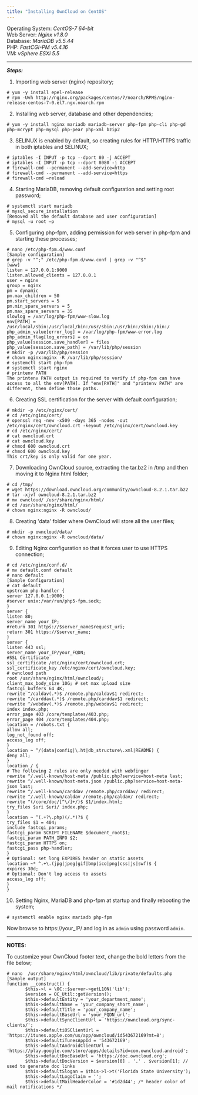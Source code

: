 ```yaml
---
title: "Installing OwnCloud on CentOS"
---
```

Operating System: _CentOS-7 64-bit_  
Web Server: _Nginx v1.8.0_  
Database: _MariaDB v5.5.44_  
PHP: _FastCGI-PM v5.4.16_  
VM: _vSphere ESXi 5.5_  
  
  
___

*__Steps:__*

1. Importing web server (nginx) repository;  
```
# yum -y install epel-release
# rpm -Uvh http://nginx.org/packages/centos/7/noarch/RPMS/nginx-release-centos-7-0.el7.ngx.noarch.rpm
```

2. Installing web server, database and other dependencies;  
```
# yum -y install nginx mariadb mariadb-server php-fpm php-cli php-gd php-mcrypt php-mysql php-pear php-xml bzip2
```

3. SELINUX is enabled by default, so creating rules for HTTP/HTTPS traffic in both iptables and SELINUX;  
```
# iptables -I INPUT -p tcp --dport 80 -j ACCEPT
# iptables -I INPUT -p tcp --dport 8080 -j ACCEPT
# firewall-cmd --permanent --add-service=http
# firewall-cmd --permanent --add-service=https
# firewall-cmd –reload
```

4. Starting MariaDB, removing default configuration and setting root password;  
```
# systemctl start mariadb
# mysql_secure_installation
[Removed all the default database and user configuration]
# mysql -u root –p
```

5. Configuring php-fpm, adding permission for web server in php-fpm and starting these processes;  
```
# nano /etc/php-fpm.d/www.conf
[Sample configuration]
# grep -v "^;" /etc/php-fpm.d/www.conf | grep -v "^$"
[www]
listen = 127.0.0.1:9000
listen.allowed_clients = 127.0.0.1
user = nginx
group = nginx
pm = dynamic
pm.max_children = 50
pm.start_servers = 5
pm.min_spare_servers = 5
pm.max_spare_servers = 35
slowlog = /var/log/php-fpm/www-slow.log
env[PATH] = /usr/local/sbin:/usr/local/bin:/usr/sbin:/usr/bin:/sbin:/bin:/
php_admin_value[error_log] = /var/log/php-fpm/www-error.log
php_admin_flag[log_errors] = on
php_value[session.save_handler] = files
php_value[session.save_path] = /var/lib/php/session
# mkdir -p /var/lib/php/session
# chown nginx:nginx -R /var/lib/php/session/
# systemctl start php-fpm
# systemctl start nginx
# printenv PATH
The printenv PATH output is required to verify if php-fpm can have access to all the env[PATH]. If "env[PATH]" and "printenv PATH" are different, then define those paths.
```

6. Creating SSL certification for the server with default configuration;  
```
# mkdir -p /etc/nginx/cert/
# cd /etc/nginx/cert/
# openssl req -new -x509 -days 365 -nodes -out /etc/nginx/cert/owncloud.crt -keyout /etc/nginx/cert/owncloud.key
# cd /etc/nginx/cert/
# cat owncloud.crt
# cat owncloud.key
# chmod 600 owncloud.crt
# chmod 600 owncloud.key
This crt/key is only valid for one year.
```

7. Downloading OwnCloud source, extracting the tar.bz2 in /tmp and then moving it to Nginx html folder;  
```
# cd /tmp/
# wget https://download.owncloud.org/community/owncloud-8.2.1.tar.bz2
# tar -xjvf owncloud-8.2.1.tar.bz2
# mv owncloud/ /usr/share/nginx/html/
# cd /usr/share/nginx/html/
# chown nginx:nginx -R owncloud/
```

8. Creating 'data' folder where OwnCloud will store all the user files;  
```
# mkdir -p owncloud/data/
# chown nginx:nginx -R owncloud/data/
```

9. Editing Nginx configuration so that it forces user to use HTTPS connection;  
```
# cd /etc/nginx/conf.d/
# mv default.conf default
# nano default
[Sample Configuration]
# cat default
upstream php-handler {
server 127.0.0.1:9000;
#server unix:/var/run/php5-fpm.sock;
}
server {
listen 80;
server_name your_IP;
#return 301 https://$server_name$request_uri;
return 301 https://$server_name;
}
server {
listen 443 ssl;
server_name your_IP/your_FQDN;
#SSL Certificate
ssl_certificate /etc/nginx/cert/owncloud.crt;
ssl_certificate_key /etc/nginx/cert/owncloud.key;
# owncloud path
root /usr/share/nginx/html/owncloud/;
client_max_body_size 10G; # set max upload size
fastcgi_buffers 64 4K;
rewrite ^/caldav(.*)$ /remote.php/caldav$1 redirect;
rewrite ^/carddav(.*)$ /remote.php/carddav$1 redirect;
rewrite ^/webdav(.*)$ /remote.php/webdav$1 redirect;
index index.php;
error_page 403 /core/templates/403.php;
error_page 404 /core/templates/404.php;
location = /robots.txt {
allow all;
log_not_found off;
access_log off;
}
location ~ ^/(data|config|\.ht|db_structure\.xml|README) {
deny all;
}
location / {
# The following 2 rules are only needed with webfinger
rewrite ^/.well-known/host-meta /public.php?service=host-meta last;
rewrite ^/.well-known/host-meta.json /public.php?service=host-meta-json last;
rewrite ^/.well-known/carddav /remote.php/carddav/ redirect;
rewrite ^/.well-known/caldav /remote.php/caldav/ redirect;
rewrite ^(/core/doc/[^\/]+/)$ $1/index.html;
try_files $uri $uri/ index.php;
}
location ~ ^(.+?\.php)(/.*)?$ {
try_files $1 = 404;
include fastcgi_params;
fastcgi_param SCRIPT_FILENAME $document_root$1;
fastcgi_param PATH_INFO $2;
fastcgi_param HTTPS on;
fastcgi_pass php-handler;
}
# Optional: set long EXPIRES header on static assets
location ~* ^.+\.(jpg|jpeg|gif|bmp|ico|png|css|js|swf)$ {
expires 30d;
# Optional: Don't log access to assets
access_log off;
}
}
```

10. Setting Nginx, MariaDB and php-fpm at startup and finally rebooting the system;  
```
# systemctl enable nginx mariadb php-fpm
```

Now browse to https://your_IP/ and log in as `admin` using password `admin`.

___

**NOTES:**

To customize your OwnCloud footer text, change the bold letters from the file below;  
```
# nano  /usr/share/nginx/html/owncloud/lib/private/defaults.php
[Sample output]
function __construct() {
       $this->l = \OC::$server->getL10N('lib');
       $version = OC_Util::getVersion();
       $this->defaultEntity = 'your_department_name';
       $this->defaultName = 'your_company_short_name';
       $this->defaultTitle = 'your_company_name';
       $this->defaultBaseUrl = 'your_FQDN_url';
       $this->defaultSyncClientUrl = 'https://owncloud.org/sync-clients/';
       $this->defaultiOSClientUrl = 'https://itunes.apple.com/us/app/owncloud/id543672169?mt=8';
       $this->defaultiTunesAppId = '543672169';
       $this->defaultAndroidClientUrl = 'https://play.google.com/store/apps/details?id=com.owncloud.android';
       $this->defaultDocBaseUrl = 'https://doc.owncloud.org';
       $this->defaultDocVersion = $version[0] . '.' . $version[1]; // used to generate doc links
       $this->defaultSlogan = $this->l->t('Florida State University');
       $this->defaultLogoClaim = '';
       $this->defaultMailHeaderColor = '#1d2d44'; /* header color of mail notifications */
```
